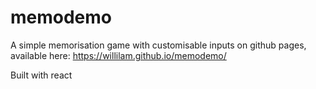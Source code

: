 # memodemo

A simple memorisation game with customisable inputs on github pages, available here: https://willilam.github.io/memodemo/

Built with react
